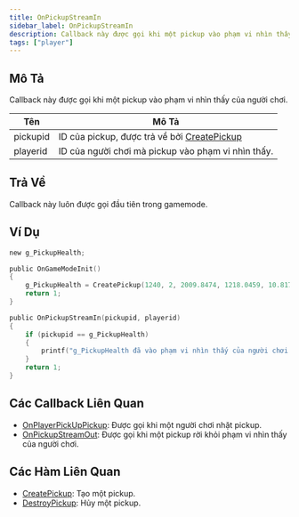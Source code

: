 ```yaml
---
title: OnPickupStreamIn
sidebar_label: OnPickupStreamIn
description: Callback này được gọi khi một pickup vào phạm vi nhìn thấy của người chơi.
tags: ["player"]
---
```


<VersionWarn name='callback' version='omp v1.1.0.2612' />

## Mô Tả

Callback này được gọi khi một pickup vào phạm vi nhìn thấy của người chơi.

| Tên       | Mô Tả                                                                           |
|-----------|---------------------------------------------------------------------------------|
| pickupid  | ID của pickup, được trả về bởi [CreatePickup](../functions/CreatePickup) |
| playerid  | ID của người chơi mà pickup vào phạm vi nhìn thấy.                             |

## Trả Về

Callback này luôn được gọi đầu tiên trong gamemode.

## Ví Dụ

```c
new g_PickupHealth;

public OnGameModeInit()
{
    g_PickupHealth = CreatePickup(1240, 2, 2009.8474, 1218.0459, 10.8175);
    return 1;
}

public OnPickupStreamIn(pickupid, playerid)
{
    if (pickupid == g_PickupHealth)
    {
        printf("g_PickupHealth đã vào phạm vi nhìn thấy của người chơi id %d", playerid);
    }
    return 1;
}
```

## Các Callback Liên Quan

- [OnPlayerPickUpPickup](OnPlayerPickUpPickup): Được gọi khi một người chơi nhặt pickup.
- [OnPickupStreamOut](OnPickupStreamOut): Được gọi khi một pickup rời khỏi phạm vi nhìn thấy của người chơi.

## Các Hàm Liên Quan

- [CreatePickup](../functions/CreatePickup): Tạo một pickup.
- [DestroyPickup](../functions/DestroyPickup): Hủy một pickup.
